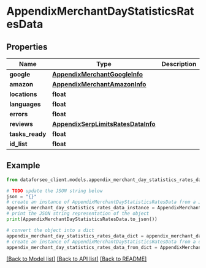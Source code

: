 # AppendixMerchantDayStatisticsRatesData


## Properties

Name | Type | Description | Notes
------------ | ------------- | ------------- | -------------
**google** | [**AppendixMerchantGoogleInfo**](AppendixMerchantGoogleInfo.md) |  | [optional] 
**amazon** | [**AppendixMerchantAmazonInfo**](AppendixMerchantAmazonInfo.md) |  | [optional] 
**locations** | **float** |  | [optional] 
**languages** | **float** |  | [optional] 
**errors** | **float** |  | [optional] 
**reviews** | [**AppendixSerpLimitsRatesDataInfo**](AppendixSerpLimitsRatesDataInfo.md) |  | [optional] 
**tasks_ready** | **float** |  | [optional] 
**id_list** | **float** |  | [optional] 

## Example

```python
from dataforseo_client.models.appendix_merchant_day_statistics_rates_data import AppendixMerchantDayStatisticsRatesData

# TODO update the JSON string below
json = "{}"
# create an instance of AppendixMerchantDayStatisticsRatesData from a JSON string
appendix_merchant_day_statistics_rates_data_instance = AppendixMerchantDayStatisticsRatesData.from_json(json)
# print the JSON string representation of the object
print(AppendixMerchantDayStatisticsRatesData.to_json())

# convert the object into a dict
appendix_merchant_day_statistics_rates_data_dict = appendix_merchant_day_statistics_rates_data_instance.to_dict()
# create an instance of AppendixMerchantDayStatisticsRatesData from a dict
appendix_merchant_day_statistics_rates_data_from_dict = AppendixMerchantDayStatisticsRatesData.from_dict(appendix_merchant_day_statistics_rates_data_dict)
```
[[Back to Model list]](../README.md#documentation-for-models) [[Back to API list]](../README.md#documentation-for-api-endpoints) [[Back to README]](../README.md)


